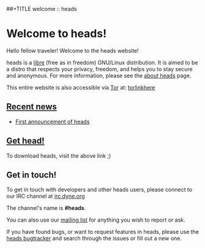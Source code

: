 ##+TITLE welcome :: heads

Welcome to heads!
=================

Hello fellow traveler! Welcome to the heads website!

heads is a [libre](https://en.wikipedia.org/wiki/Libre_software) (free
as in freedom) GNU/Linux distribution. It is aimed to be a distro that
respects your privacy, freedom, and helps you to stay secure and
anonymous. For more information, please see the [about heads](about.html)
page.

This entire website is also accessible via
[Tor](https://torproject.org) at: [torlinkhere](http://heads.onion)

## [Recent news](/news/)

* [First announcement of heads](/news/2016/12/heads-announcement.html)


## [Get head!](/download/)

To download heads, visit the above link ;)


## Get in touch!

To get in touch with developers and other heads users, please connect to
our IRC channel at [irc.dyne.org](https://irc.dyne.org/?channels=#heads)

The channel's name is **#heads**.

You can also use our [mailing list](https://lists.dyne.org/lurker/list/heads.en.html)
for anything you wish to report or ask.

If you have found bugs, or want to request features in heads, please use
the [heads bugtracker](https://git.devuan.org/heads/bugtracker) and
search through the issues or fill out a new one.
